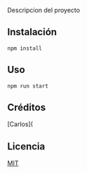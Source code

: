 Descripcion del proyecto

## Instalación
```
npm install

```
## Uso
```
npm run start

```
## Créditos
[Carlos](
## Licencia
[MIT](https://opensource.org/licenses/MIT)
